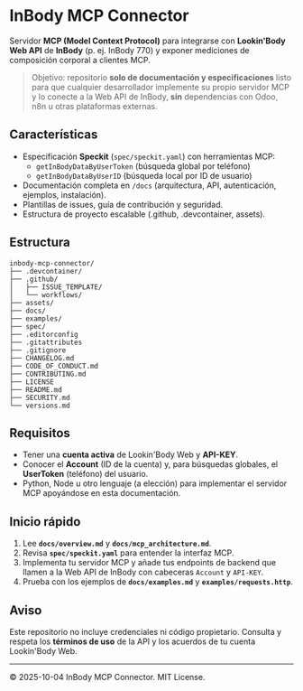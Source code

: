 # InBody MCP Connector

Servidor **MCP (Model Context Protocol)** para integrarse con **Lookin'Body Web API** de **InBody** (p. ej. InBody 770) y exponer mediciones de composición corporal a clientes MCP.

> Objetivo: repositorio **solo de documentación y especificaciones** listo para que cualquier desarrollador implemente su propio servidor MCP y lo conecte a la Web API de InBody, **sin** dependencias con Odoo, n8n u otras plataformas externas.

## Características
- Especificación **Speckit** (`spec/speckit.yaml`) con herramientas MCP:
  - `getInBodyDataByUserToken` (búsqueda global por teléfono)
  - `getInBodyDataByUserID` (búsqueda local por ID de usuario)
- Documentación completa en `/docs` (arquitectura, API, autenticación, ejemplos, instalación).
- Plantillas de issues, guía de contribución y seguridad.
- Estructura de proyecto escalable (.github, .devcontainer, assets).

## Estructura
```
inbody-mcp-connector/
├── .devcontainer/
├── .github/
│   ├── ISSUE_TEMPLATE/
│   └── workflows/
├── assets/
├── docs/
├── examples/
├── spec/
├── .editorconfig
├── .gitattributes
├── .gitignore
├── CHANGELOG.md
├── CODE_OF_CONDUCT.md
├── CONTRIBUTING.md
├── LICENSE
├── README.md
├── SECURITY.md
└── versions.md
```

## Requisitos
- Tener una **cuenta activa** de Lookin'Body Web y **API-KEY**.
- Conocer el **Account** (ID de la cuenta) y, para búsquedas globales, el **UserToken** (teléfono) del usuario.
- Python, Node u otro lenguaje (a elección) para implementar el servidor MCP apoyándose en esta documentación.

## Inicio rápido
1. Lee **`docs/overview.md`** y **`docs/mcp_architecture.md`**.
2. Revisa **`spec/speckit.yaml`** para entender la interfaz MCP.
3. Implementa tu servidor MCP y añade tus endpoints de backend que llamen a la Web API de InBody con cabeceras `Account` y `API-KEY`.
4. Prueba con los ejemplos de **`docs/examples.md`** y **`examples/requests.http`**.

## Aviso
Este repositorio no incluye credenciales ni código propietario. Consulta y respeta los **términos de uso** de la API y los acuerdos de tu cuenta Lookin'Body Web.

---
© 2025-10-04 InBody MCP Connector. MIT License.
